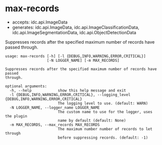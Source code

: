 # max-records

* accepts: idc.api.ImageData
* generates: idc.api.ImageData, idc.api.ImageClassificationData, idc.api.ImageSegmentationData, idc.api.ObjectDetectionData

Suppresses records after the specified maximum number of records have passed through.

```
usage: max-records [-h] [-l {DEBUG,INFO,WARNING,ERROR,CRITICAL}]
                   [-N LOGGER_NAME] [-m MAX_RECORDS]

Suppresses records after the specified maximum number of records have passed
through.

optional arguments:
  -h, --help            show this help message and exit
  -l {DEBUG,INFO,WARNING,ERROR,CRITICAL}, --logging_level {DEBUG,INFO,WARNING,ERROR,CRITICAL}
                        The logging level to use. (default: WARN)
  -N LOGGER_NAME, --logger_name LOGGER_NAME
                        The custom name to use for the logger, uses the plugin
                        name by default (default: None)
  -m MAX_RECORDS, --max_records MAX_RECORDS
                        The maximum number number of records to let through
                        before suppressing records. (default: -1)
```
